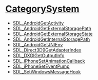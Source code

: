 #  [CategorySystem](CategorySystem)

<!-- BEGIN CATEGORY LIST -->
- [SDL_AndroidGetActivity](SDL_AndroidGetActivity)
- [SDL_AndroidGetExternalStoragePath](SDL_AndroidGetExternalStoragePath)
- [SDL_AndroidGetExternalStorageState](SDL_AndroidGetExternalStorageState)
- [SDL_AndroidGetInternalStoragePath](SDL_AndroidGetInternalStoragePath)
- [SDL_AndroidGetJNIEnv](SDL_AndroidGetJNIEnv)
- [SDL_Direct3D9GetAdapterIndex](SDL_Direct3D9GetAdapterIndex)
- [SDL_DXGIGetOutputInfo](SDL_DXGIGetOutputInfo)
- [SDL_iPhoneSetAnimationCallback](SDL_iPhoneSetAnimationCallback)
- [SDL_iPhoneSetEventPump](SDL_iPhoneSetEventPump)
- [SDL_SetWindowsMessageHook](SDL_SetWindowsMessageHook)
<!-- END CATEGORY LIST -->

